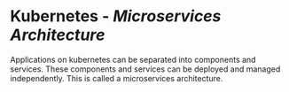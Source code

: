 # Kubernetes - ***Microservices Architecture***

Applications on kubernetes can be separated into components and services. These components and services can be deployed and managed independently. This is called a microservices architecture.